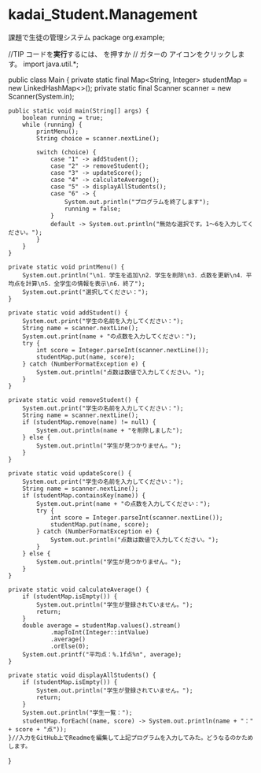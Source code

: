 # kadai_Student.Management
課題で生徒の管理システム
package org.example;

//TIP コードを<b>実行</b>するには、<shortcut actionId="Run"/> を押すか
// ガターの <icon src="AllIcons.Actions.Execute"/> アイコンをクリックします。
import java.util.*;

public class Main {
    private static final Map<String, Integer> studentMap = new LinkedHashMap<>();
    private static final Scanner scanner = new Scanner(System.in);

    public static void main(String[] args) {
        boolean running = true;
        while (running) {
            printMenu();
            String choice = scanner.nextLine();

            switch (choice) {
                case "1" -> addStudent();
                case "2" -> removeStudent();
                case "3" -> updateScore();
                case "4" -> calculateAverage();
                case "5" -> displayAllStudents();
                case "6" -> {
                    System.out.println("プログラムを終了します");
                    running = false;
                }
                default -> System.out.println("無効な選択です。1〜6を入力してください。");
            }
        }
    }

    private static void printMenu() {
        System.out.println("\n1．学生を追加\n2．学生を削除\n3．点数を更新\n4．平均点を計算\n5．全学生の情報を表示\n6．終了");
        System.out.print("選択してください：");
    }

    private static void addStudent() {
        System.out.print("学生の名前を入力してください：");
        String name = scanner.nextLine();
        System.out.print(name + "の点数を入力してください：");
        try {
            int score = Integer.parseInt(scanner.nextLine());
            studentMap.put(name, score);
        } catch (NumberFormatException e) {
            System.out.println("点数は数値で入力してください。");
        }
    }

    private static void removeStudent() {
        System.out.print("学生の名前を入力してください：");
        String name = scanner.nextLine();
        if (studentMap.remove(name) != null) {
            System.out.println(name + "を削除しました");
        } else {
            System.out.println("学生が見つかりません。");
        }
    }

    private static void updateScore() {
        System.out.print("学生の名前を入力してください：");
        String name = scanner.nextLine();
        if (studentMap.containsKey(name)) {
            System.out.print(name + "の点数を入力してください：");
            try {
                int score = Integer.parseInt(scanner.nextLine());
                studentMap.put(name, score);
            } catch (NumberFormatException e) {
                System.out.println("点数は数値で入力してください。");
            }
        } else {
            System.out.println("学生が見つかりません。");
        }
    }

    private static void calculateAverage() {
        if (studentMap.isEmpty()) {
            System.out.println("学生が登録されていません。");
            return;
        }
        double average = studentMap.values().stream()
                .mapToInt(Integer::intValue)
                .average()
                .orElse(0);
        System.out.printf("平均点：%.1f点%n", average);
    }

    private static void displayAllStudents() {
        if (studentMap.isEmpty()) {
            System.out.println("学生が登録されていません。");
            return;
        }
        System.out.println("学生一覧：");
        studentMap.forEach((name, score) -> System.out.println(name + "：" + score + "点"));
    }//入力をGitHub上でReadmeを編集して上記プログラムを入力してみた。どうなるのかためします。
}